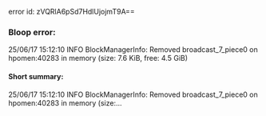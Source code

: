 error id: zVQRlA6pSd7HdlUjojmT9A==
### Bloop error:

25/06/17 15:12:10 INFO BlockManagerInfo: Removed broadcast_7_piece0 on hpomen:40283 in memory (size: 7.6 KiB, free: 4.5 GiB)
#### Short summary: 

25/06/17 15:12:10 INFO BlockManagerInfo: Removed broadcast_7_piece0 on hpomen:40283 in memory (size:...